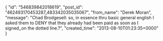  {
   "id": "546839842018619",
   "post_id": "462493170453287_483342035035067",
   "from_name": "Derek Moran",
   "message": "Chad Brodgesell: so, in essence thru basic general english I asked them to DENY that they already had been paid as soon as I signed,,on the dotted line.?",
   "created_time": "2013-08-10T01:23:35+0000"
 }
